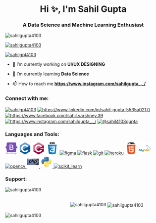 <h1 align="center">Hi ✨, I'm Sahil Gupta</h1>
<h3 align="center">A Data Science and Machine Learning Enthusiast</h3>

<p align="left"> <img src="https://komarev.com/ghpvc/?username=sahilgupta4103&label=Profile%20views&color=0e75b6&style=flat" alt="sahilgupta4103" /> </p>

<p align="left"> <a href="https://github.com/ryo-ma/github-profile-trophy"><img src="https://github-profile-trophy.vercel.app/?username=sahilgupta4103" alt="sahilgupta4103" /></a> </p>

<p align="left"> <a href="https://twitter.com/sahilgpt4103" target="blank"><img src="https://img.shields.io/twitter/follow/sahilgpt4103?logo=twitter&style=for-the-badge" alt="sahilgpt4103" /></a> </p>

- 🔭 I’m currently working on **UI/UX DESIGNING**

- 🌱 I’m currently learning **Data Science**

- 📫 How to reach me **https://www.instagram.com/sahilgupta_._/**

<h3 align="left">Connect with me:</h3>
<p align="left">
<a href="https://twitter.com/sahilgpt4103" target="blank"><img align="center" src="https://raw.githubusercontent.com/rahuldkjain/github-profile-readme-generator/master/src/images/icons/Social/twitter.svg" alt="sahilgpt4103" height="30" width="40" /></a>
<a href="https://linkedin.com/in/https://www.linkedin.com/in/sahil-gupta-5535a0217/" target="blank"><img align="center" src="https://raw.githubusercontent.com/rahuldkjain/github-profile-readme-generator/master/src/images/icons/Social/linked-in-alt.svg" alt="https://www.linkedin.com/in/sahil-gupta-5535a0217/" height="30" width="40" /></a>
<a href="https://fb.com/https://www.facebook.com/sahil.varshney.39" target="blank"><img align="center" src="https://raw.githubusercontent.com/rahuldkjain/github-profile-readme-generator/master/src/images/icons/Social/facebook.svg" alt="https://www.facebook.com/sahil.varshney.39" height="30" width="40" /></a>
<a href="https://instagram.com/https://www.instagram.com/sahilgupta_._/" target="blank"><img align="center" src="https://raw.githubusercontent.com/rahuldkjain/github-profile-readme-generator/master/src/images/icons/Social/instagram.svg" alt="https://www.instagram.com/sahilgupta_._/" height="30" width="40" /></a>
<a href="https://www.hackerrank.com/@sahil4103gupta" target="blank"><img align="center" src="https://raw.githubusercontent.com/rahuldkjain/github-profile-readme-generator/master/src/images/icons/Social/hackerrank.svg" alt="@sahil4103gupta" height="30" width="40" /></a>
</p>

<h3 align="left">Languages and Tools:</h3>
<p align="left"> <a href="https://getbootstrap.com" target="_blank" rel="noreferrer"> <img src="https://raw.githubusercontent.com/devicons/devicon/master/icons/bootstrap/bootstrap-plain-wordmark.svg" alt="bootstrap" width="40" height="40"/> </a> <a href="https://www.cprogramming.com/" target="_blank" rel="noreferrer"> <img src="https://raw.githubusercontent.com/devicons/devicon/master/icons/c/c-original.svg" alt="c" width="40" height="40"/> </a> <a href="https://www.w3schools.com/cpp/" target="_blank" rel="noreferrer"> <img src="https://raw.githubusercontent.com/devicons/devicon/master/icons/cplusplus/cplusplus-original.svg" alt="cplusplus" width="40" height="40"/> </a> <a href="https://www.w3schools.com/css/" target="_blank" rel="noreferrer"> <img src="https://raw.githubusercontent.com/devicons/devicon/master/icons/css3/css3-original-wordmark.svg" alt="css3" width="40" height="40"/> </a> <a href="https://www.figma.com/" target="_blank" rel="noreferrer"> <img src="https://www.vectorlogo.zone/logos/figma/figma-icon.svg" alt="figma" width="40" height="40"/> </a> <a href="https://flask.palletsprojects.com/" target="_blank" rel="noreferrer"> <img src="https://www.vectorlogo.zone/logos/pocoo_flask/pocoo_flask-icon.svg" alt="flask" width="40" height="40"/> </a> <a href="https://git-scm.com/" target="_blank" rel="noreferrer"> <img src="https://www.vectorlogo.zone/logos/git-scm/git-scm-icon.svg" alt="git" width="40" height="40"/> </a> <a href="https://heroku.com" target="_blank" rel="noreferrer"> <img src="https://www.vectorlogo.zone/logos/heroku/heroku-icon.svg" alt="heroku" width="40" height="40"/> </a> <a href="https://www.w3.org/html/" target="_blank" rel="noreferrer"> <img src="https://raw.githubusercontent.com/devicons/devicon/master/icons/html5/html5-original-wordmark.svg" alt="html5" width="40" height="40"/> </a> <a href="https://www.mysql.com/" target="_blank" rel="noreferrer"> <img src="https://raw.githubusercontent.com/devicons/devicon/master/icons/mysql/mysql-original-wordmark.svg" alt="mysql" width="40" height="40"/> </a> <a href="https://opencv.org/" target="_blank" rel="noreferrer"> <img src="https://www.vectorlogo.zone/logos/opencv/opencv-icon.svg" alt="opencv" width="40" height="40"/> </a> <a href="https://www.php.net" target="_blank" rel="noreferrer"> <img src="https://raw.githubusercontent.com/devicons/devicon/master/icons/php/php-original.svg" alt="php" width="40" height="40"/> </a> <a href="https://www.python.org" target="_blank" rel="noreferrer"> <img src="https://raw.githubusercontent.com/devicons/devicon/master/icons/python/python-original.svg" alt="python" width="40" height="40"/> </a> <a href="https://scikit-learn.org/" target="_blank" rel="noreferrer"> <img src="https://upload.wikimedia.org/wikipedia/commons/0/05/Scikit_learn_logo_small.svg" alt="scikit_learn" width="40" height="40"/> </a> </p>

<h3 align="left">Support:</h3>
<p><a href="https://www.buymeacoffee.com/ sahilgupta4103"> <img align="left" src="https://cdn.buymeacoffee.com/buttons/v2/default-yellow.png" height="50" width="210" alt=" sahilgupta4103" /></a></p><br><br>

<p><img align="left" src="https://github-readme-stats.vercel.app/api/top-langs?username=sahilgupta4103&show_icons=true&locale=en&layout=compact" alt="sahilgupta4103" /></p>

<p>&nbsp;<img align="center" src="https://github-readme-stats.vercel.app/api?username=sahilgupta4103&show_icons=true&locale=en" alt="sahilgupta4103" /></p>

<p><img align="center" src="https://github-readme-streak-stats.herokuapp.com/?user=sahilgupta4103&" alt="sahilgupta4103" /></p>
